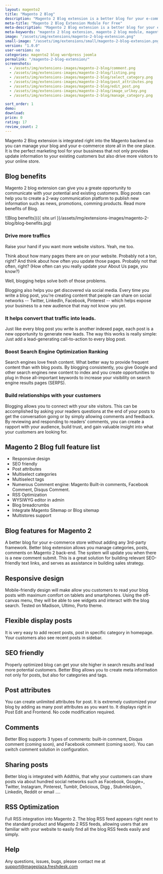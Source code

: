 ```yaml
---
layout: magento2
title: "Magento 2 Blog"
description: "Magento 2 Blog extension is a better blog for your e-commerce store without adding 3rd-party framework such as Wordpress"
meta-title: "Magento 2 Blog Extension Module For Free"
meta-description: "Magento 2 Blog extension is a better blog for your e-commerce store without adding 3rd-party framework such as Wordpress"
meta-keywords: "magento 2 blog extension, magento 2 blog module, magento 2 blog extension free"
image: "/assets/img/extensions/magento-2-blog-extension.png"
small-image: "/assets/img/extensions/small/magento-2-blog-extension.png"
version: "1.0.0"
user-version: no
categories: magento2 blog wordpress joomla
permalink: "/magento-2-blog-extension/"
screenshots:
  - /assets/img/extensions-images/magento-2-blog/comment.png
  - /assets/img/extensions-images/magento-2-blog/listing.png
  - /assets/img/extensions-images/magento-2-blog/select_category.png
  - /assets/img/extensions-images/magento-2-blog/post_attributes.png
  - /assets/img/extensions-images/magento-2-blog/edit_post.png
  - /assets/img/extensions-images/magento-2-blog/image_urlkey.png
  - /assets/img/extensions-images/magento-2-blog/manage_category.png

sort_order: 1
demo: 
download: 
price: 0
rating: 17
review_count: 2
---
```


Magento 2 Blog extension is integrated right into the Magento backend so you can manage your blog and your e-commerce store all in the one place. It is the perfect marketing tool for your bussiness that not only provides update information to your existing customers but also drive more visitors to your online store.


## Blog benefits

Magento 2 blog extension can give you a greate opportunity to communicate with your potential and existing customers. Blog posts can help you to create a 2-way communication platform to publish new information such as news, promotions, comming products. Read more benefits of Blog.


![Blog benefits]({{ site.url }}/assets/img/extensions-images/magento-2-blog/blog-benefits.jpg)


### Drive more traffics

Raise your hand if you want more website visitors. Yeah, me too.

Think about how many pages there are on your website. Probably not a ton, right? And think about how often you update those pages. Probably not that often, right? (How often can you really update your About Us page, you know?)

Well, blogging helps solve both of those problems.

Blogging also helps you get discovered via social media. Every time you write a blog post, you're creating content that people can share on social networks -- Twitter, LinkedIn, Facebook, Pinterest -- which helps expose your business to a new audience that may not know you yet.


### It helps convert that traffic into leads.

Just like every blog post you write is another indexed page, each post is a new opportunity to generate new leads. The way this works is really simple: Just add a lead-generating call-to-action to every blog post.

### Boost Search Engine Optimization Ranking

Search engines love fresh content. What better way to provide frequent content than with blog posts. By blogging consistently, you give Google and other search engines new content to index and you create opportunities to plug in those all-important keywords to increase your visibility on search engine results pages (SERPS).

### Build relationships with your customers

Blogging allows you to connect with your site visitors. This can be accomplished by asking your readers questions at the end of your posts to get the conversation going or by simply allowing comments and feedback. By reviewing and responding to readers’ comments, you can create a rapport with your audience, build trust, and gain valuable insight into what your customers are looking for.



## Magento 2 Blog full feature list

- Responsive design
- SEO friendly
- Post attributes
- Multiselect categories
- Multiselect tags
- Numerous Comment engine: Magento Built-in comments, Facebook Comment, Disqus Comment.
- RSS Optimization
- WYSIWYG editor in admin
- Blog breadcrumbs
- Integrate Magento Sitemap or Blog sitemap
- Multistores support


## Blog features for Magento 2


A better blog for your e-commerce store without adding any 3rd-party framework. Better blog extension allows you manage categories, posts, comments on Magento 2 back-end. The system will update you when there is a new comment submit. This is a great solution for building relevant SEO-friendly text links, and serves as assistance in building sales strategy.

## Responsive design

Mobile-friendly design will make allow you customers to read your blog posts with maximum comfort on tablets and smartphones. Using the off-canvas menu, they will be able to see widgets and interact with the blog search. Tested on Madison, Ultimo, Porto theme.


## Flexible display posts

It is very easy to add recent posts, post in specific category in homepage. Your customers also see recent posts in sidebar.


## SEO friendly

Properly optimized blog can get your site higher in search results and lead more potential customers. Better Blog allows you to create meta information not only for posts, but also for categories and tags.

## Post attributes

You can create unlimited attributes for post. It is extremely customized your blog by adding as many post attributes as you want to. It displays right in Post Edit and Frontend. No code modification required.


## Comments

Better Blog supports 3 types of comments: built-in comment, Disqus comment (coming soon), and Facebook comment (coming soon). You can switch comment solution in configuration.


## Sharing posts

Better blog is integrated with Addthis, that why your customers can share posts via about hundred social networks such as Facebook, Google+, Twitter, Instagram, Pinterest, Tumblr, Delicious, Digg , StubmleUpon, Linkedin, Reddit or email ....


## RSS Optimization

Full RSS integration into Magento 2. The blog RSS feed appears right next to the standard product and Magento 2 RSS feeds, allowing users that are familiar with your website to easily find all the blog RSS feeds easily and simply.



## Help

Any questions, issues, bugs, please contact me at support@mageplaza.freshdesk.com